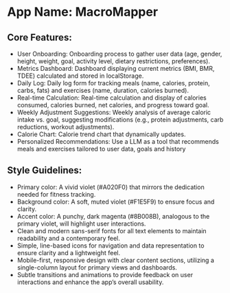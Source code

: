 # **App Name**: MacroMapper

## Core Features:

- User Onboarding: Onboarding process to gather user data (age, gender, height, weight, goal, activity level, dietary restrictions, preferences).
- Metrics Dashboard: Dashboard displaying current metrics (BMI, BMR, TDEE) calculated and stored in localStorage.
- Daily Log: Daily log form for tracking meals (name, calories, protein, carbs, fats) and exercises (name, duration, calories burned).
- Real-time Calculation: Real-time calculation and display of calories consumed, calories burned, net calories, and progress toward goal.
- Weekly Adjustment Suggestions: Weekly analysis of average caloric intake vs. goal, suggesting modifications (e.g., protein adjustments, carb reductions, workout adjustments).
- Calorie Chart: Calorie trend chart that dynamically updates.
- Personalized Recommendations: Use a LLM as a tool that recommends meals and exercises tailored to user data, goals and history

## Style Guidelines:

- Primary color: A vivid violet (#A020F0) that mirrors the dedication needed for fitness tracking.
- Background color: A soft, muted violet (#F1E5F9) to ensure focus and clarity.
- Accent color: A punchy, dark magenta (#8B008B), analogous to the primary violet, will highlight user interactions.
- Clean and modern sans-serif fonts for all text elements to maintain readability and a contemporary feel.
- Simple, line-based icons for navigation and data representation to ensure clarity and a lightweight feel.
- Mobile-first, responsive design with clear content sections, utilizing a single-column layout for primary views and dashboards.
- Subtle transitions and animations to provide feedback on user interactions and enhance the app’s overall usability.
